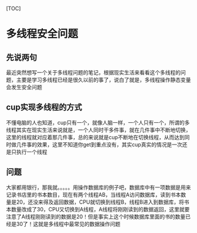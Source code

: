 [TOC]

# 多线程安全问题

## 先说两句

​	最近突然想写一个关于多线程问题的笔记，根据现实生活来看看这个多线程的问题，主要是学习多线程已经是很久以前的事了，说白了就是，多线程操作静态变量会发生安全问题

## cup实现多线程的方式

​	不懂电脑的人也知道，cup只有一个，就像人脑一样，一个人只有一个，所谓的多线程其实在现实生活来说就是，一个人同时干多件事，就在几件事中不断地切换，这里的线程就对应着那几件事，总的来说就是cup不断地在切换线程，从而达到同时做几件事的效果，这里不知道你get到重点没有，其实cup真实的情况是一次还是只执行一个线程

## 问题

​	大家都用银行，那我就。。。。。用操作数据库的例子吧，数据库中有一项数据是用来记录书店里的书本数目，现在有两个线程AB，当线程A访问数据库，读到书本数量是20，还没来得及返回数据，CPU就切换到线程B，线程B进入到数据库，将书本数量改成了30，CPU又切换到A线程，A线程将刚刚读到的数据返回，这里就要注意了A线程刚刚读到的数据是20！但是事实上这个时候数据库里面的书的数量已经是30了！这就是多线程中最常见的数据操作问题



